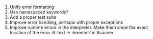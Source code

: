 1. Unify error formatting
2. Use namespaced keywords?
3. Add a proper test suite
4. Improve error handling, perhaps with proper exceptions
5. Improve runtime errors in the interpreter. Make them show the exact location of the error.
6 :text -> :lexeme ? in Scanner